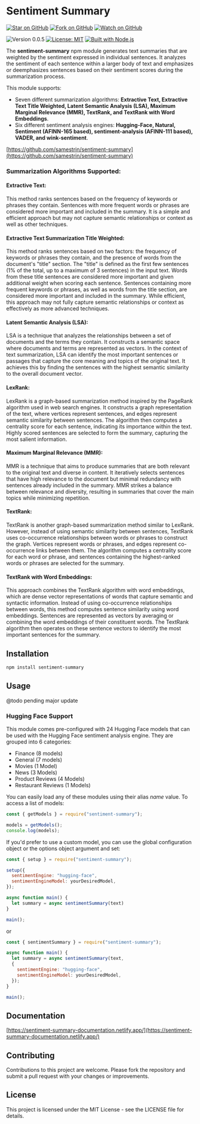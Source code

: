# Sentiment Summary

[![Star on GitHub](https://img.shields.io/github/stars/samestrin/sentiment-summary?style=social)](https://github.com/samestrin/sentiment-summary/stargazers) [![Fork on GitHub](https://img.shields.io/github/forks/samestrin/sentiment-summary?style=social)](https://github.com/samestrin/sentiment-summary/network/members) [![Watch on GitHub](https://img.shields.io/github/watchers/samestrin/sentiment-summary?style=social)](https://github.com/samestrin/sentiment-summary/watchers)

![Version 0.0.5](https://img.shields.io/badge/Version-0.0.5-blue) [![License: MIT](https://img.shields.io/badge/License-MIT-yellow.svg)](https://opensource.org/licenses/MIT) [![Built with Node.js](https://img.shields.io/badge/Built%20with-Node.js-green)](https://nodejs.org/)

The **sentiment-summary** npm module generates text summaries that are weighted by the sentiment expressed in individual sentences. It analyzes the sentiment of each sentence within a larger body of text and emphasizes or deemphasizes sentences based on their sentiment scores during the summarization process.

This module supports:

- Seven different summarization algorithms: **Extractive Text, Extractive Text Title Weighted, Latent Semantic Analysis (LSA), Maximum Marginal Relevance (MMR), TextRank, and TextRank with Word Embeddings**.
- Six different sentiment analysis engines: **Hugging-Face, Natural, Sentiment (AFINN-165 based), sentiment-analysis (AFINN-111 based), VADER, and wink-sentiment**.

[https://github.com/samestrin/sentiment-summary](https://github.com/samestrin/sentiment-summary)

### Summarization Algorithms Supported:

#### Extractive Text:

This method ranks sentences based on the frequency of keywords or phrases they contain. Sentences with more frequent words or phrases are considered more important and included in the summary. It is a simple and efficient approach but may not capture semantic relationships or context as well as other techniques.

#### Extractive Text Summarization Title Weighted:

This method ranks sentences based on two factors: the frequency of keywords or phrases they contain, and the presence of words from the document's "title" section. The "title" is defined as the first few sentences (1% of the total, up to a maximum of 3 sentences) in the input text. Words from these title sentences are considered more important and given additional weight when scoring each sentence. Sentences containing more frequent keywords or phrases, as well as words from the title section, are considered more important and included in the summary. While efficient, this approach may not fully capture semantic relationships or context as effectively as more advanced techniques.

#### Latent Semantic Analysis (LSA):

LSA is a technique that analyzes the relationships between a set of documents and the terms they contain. It constructs a semantic space where documents and terms are represented as vectors. In the context of text summarization, LSA can identify the most important sentences or passages that capture the core meaning and topics of the original text. It achieves this by finding the sentences with the highest semantic similarity to the overall document vector.

#### LexRank:

LexRank is a graph-based summarization method inspired by the PageRank algorithm used in web search engines. It constructs a graph representation of the text, where vertices represent sentences, and edges represent semantic similarity between sentences. The algorithm then computes a centrality score for each sentence, indicating its importance within the text. Highly scored sentences are selected to form the summary, capturing the most salient information.

#### Maximum Marginal Relevance (MMR):

MMR is a technique that aims to produce summaries that are both relevant to the original text and diverse in content. It iteratively selects sentences that have high relevance to the document but minimal redundancy with sentences already included in the summary. MMR strikes a balance between relevance and diversity, resulting in summaries that cover the main topics while minimizing repetition.

#### TextRank:

TextRank is another graph-based summarization method similar to LexRank. However, instead of using semantic similarity between sentences, TextRank uses co-occurrence relationships between words or phrases to construct the graph. Vertices represent words or phrases, and edges represent co-occurrence links between them. The algorithm computes a centrality score for each word or phrase, and sentences containing the highest-ranked words or phrases are selected for the summary.

#### TextRank with Word Embeddings:

This approach combines the TextRank algorithm with word embeddings, which are dense vector representations of words that capture semantic and syntactic information. Instead of using co-occurrence relationships between words, this method computes sentence similarity using word embeddings. Sentences are represented as vectors by averaging or combining the word embeddings of their constituent words. The TextRank algorithm then operates on these sentence vectors to identify the most important sentences for the summary.

## Installation

```bash
npm install sentiment-summary
```

## Usage

@todo pending major update

### Hugging Face Support

This module comes pre-configured with 24 Hugging Face models that can be used with the Hugging Face sentiment analysis engine. They are grouped into 6 categories:

- Finance (8 models)
- General (7 models)
- Movies (1 Model)
- News (3 Models)
- Product Reviews (4 Models)
- Restaurant Reviews (1 Models)

You can easily load any of these modules using their alias _name_ value. To access a list of models:

```javascript
const { getModels } = require("sentiment-summary");

models = getModels();
console.log(models);
```

If you'd prefer to use a custom model, you can use the global configuration object or the options object argument and set:

```javascript
const { setup } = require("sentiment-summary");

setup({
  sentimentEngine: "hugging-face",
  sentimentEngineModel: yourDesiredModel,
});

async function main() {
  let summary = async sentimentSummary(text)
}

main();

```

or

```javascript
const { sentimentSummary } = require("sentiment-summary");

async function main() {
  let summary = async sentimentSummary(text,
  {
    sentimentEngine: "hugging-face",
    sentimentEngineModel: yourDesiredModel,
  });
}

main();
```

## Documentation

[https://sentiment-summary-documentation.netlify.app/](https://sentiment-summary-documentation.netlify.app/)

## Contributing

Contributions to this project are welcome. Please fork the repository and submit a pull request with your changes or improvements.

## License

This project is licensed under the MIT License - see the LICENSE file for details.
